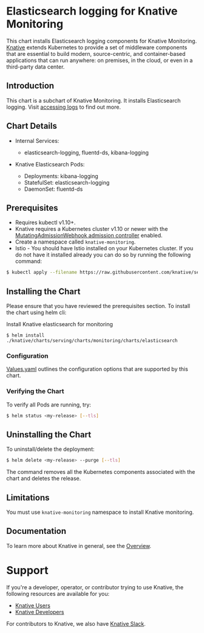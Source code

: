 # Elasticsearch logging for Knative Monitoring

This chart installs Elasticsearch logging components for Knative Monitoring.
[Knative](https://github.com/knative/) extends Kubernetes to provide a set of middleware components that are essential to build modern, source-centric, and container-based applications that can run anywhere: on premises, in the cloud, or even in a third-party data center.

## Introduction

This chart is a subchart of Knative Monitoring. It installs Elasticsearch logging. Visit [accessing logs](https://github.com/knative/docs/blob/master/serving/accessing-logs.md) to find out more.

## Chart Details

- Internal Services:
    - elasticsearch-logging, fluentd-ds, kibana-logging

- Knative Elasticsearch Pods:
    - Deployments: kibana-logging
    - StatefulSet: elasticsearch-logging
    - DaemonSet: fluentd-ds

## Prerequisites

- Requires kubectl v1.10+.
- Knative requires a Kubernetes cluster v1.10 or newer with the
[MutatingAdmissionWebhook admission controller](https://kubernetes.io/docs/reference/access-authn-authz/admission-controllers/#how-do-i-turn-on-an-admission-controller)
enabled.
- Create a namespace called `knative-monitoring`.
- Istio - You should have Istio installed on your Kubernetes cluster. If you do not have it installed already you can do so by running the following command:
```bash
$ kubectl apply --filename https://raw.githubusercontent.com/knative/serving/v0.2.3/third_party/istio-1.0.2/istio.yaml
```

## Installing the Chart

Please ensure that you have reviewed the prerequisites section.
To install the chart using helm cli:

Install Knative elasticsearch for monitoring
```
$ helm install ./knative/charts/serving/charts/monitoring/charts/elasticsearch
```

### Configuration

[Values.yaml](https://github.com/IBM/charts/blob/master/community/knative/charts/serving/charts/monitoring/charts/elasticsearch/values.yaml) outlines the configuration options that are supported by this chart.

### Verifying the Chart

To verify all Pods are running, try:
```bash
$ helm status <my-release> [--tls]
```

## Uninstalling the Chart

To uninstall/delete the deployment:

```bash
$ helm delete <my-release> --purge [--tls]
```

The command removes all the Kubernetes components associated with the chart and deletes the release.

## Limitations

You must use `knative-monitoring` namespace to install Knative monitoring.

## Documentation

To learn more about Knative in general, see the [Overview](https://github.com/knative/docs/blob/master/README.md).

# Support

If you're a developer, operator, or contributor trying to use Knative, the
following resources are available for you:

- [Knative Users](https://groups.google.com/forum/#!forum/knative-users)
- [Knative Developers](https://groups.google.com/forum/#!forum/knative-dev)

For contributors to Knative, we also have [Knative Slack](https://slack.knative.dev).
